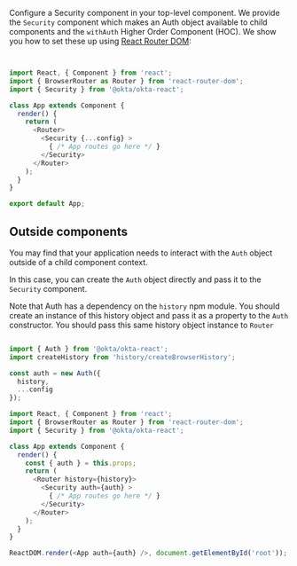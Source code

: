 
Configure a Security component in your top-level component. We provide the `Security` component which makes an Auth object available to child components and the `withAuth` Higher Order Component (HOC). We show you how to set these up using [React Router DOM](https://github.com/ReactTraining/react-router/tree/master/packages/react-router-dom):

```javascript


import React, { Component } from 'react';
import { BrowserRouter as Router } from 'react-router-dom';
import { Security } from '@okta/okta-react';

class App extends Component {
  render() {
    return (
      <Router>
        <Security {...config} >
          { /* App routes go here */ }
        </Security>
      </Router>
    );
  }
}

export default App;
```

## Outside components

You may find that your application needs to interact with the `Auth` object outside of a child component context. 

In this case, you can create the `Auth` object directly and pass it to the `Security` component.

Note that Auth has a dependency on the `history` npm module. You should create an instance of this history object and pass it as a property to the `Auth` constructor. You should pass this same history object instance to `Router`

```javascript

import { Auth } from '@okta/okta-react';
import createHistory from 'history/createBrowserHistory';

const auth = new Auth({
  history,
  ...config
});

import React, { Component } from 'react';
import { BrowserRouter as Router } from 'react-router-dom';
import { Security } from '@okta/okta-react';

class App extends Component {
  render() {
    const { auth } = this.props;
    return (
      <Router history={history}>
        <Security auth={auth} >
          { /* App routes go here */ }
        </Security>
      </Router>
    );
  }
}

ReactDOM.render(<App auth={auth} />, document.getElementById('root'));
```
